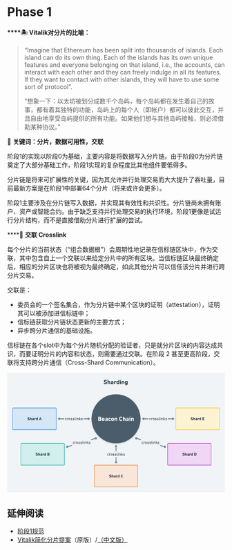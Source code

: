 # Phase 1

#### \*\*\*\*🏝 **Vitalik对分片的比喻：**

> “Imagine that Ethereum has been split into thousands of islands. Each island can do its own thing. Each of the islands has its own unique features and everyone belonging on that island, i.e., the accounts, can interact with each other and they can freely indulge in all its features. If they want to contact with other islands, they will have to use some sort of protocol”. 
>
> “想象一下：以太坊被划分成数千个岛屿，每个岛屿都在发生着自己的故事，都有着其独特的功能，岛屿上的每个人（即帐户）都可以彼此交互，并且自由地享受岛屿提供的所有功能。如果他们想与其他岛屿接触，则必须借助某种协议。”



📌 **关键词：分片，数据可用性，交联**

 阶段1的实现以阶段0为基础，主要内容是将数据写入分片链。由于阶段0为分片链奠定了大部分基础工作，阶段1实现的复杂程度比其他组件要低得多。

分片链是将来可扩展性的关键，因为其允许并行处理交易而大大提升了吞吐量，目前最新方案是在阶段1中部署64个分片（将来或许会更多）。

阶段1主要涉及在分片链写入数据，并实现其有效性和共识性。分片链尚未拥有账户、资产或智能合约。由于缺乏支持并行处理交易的执行环境，阶段1更像是试运行分片结构，而不是直接借助分片进行扩展的尝试。



\*\*\*\*🔗 **交联 Crosslink**

每个分片的当前状态（“组合数据根”）会周期性地记录在信标链区块中，作为交联，其中包含自上一个交联以来给定分片中的所有区块。当信标链区块最终确定后，相应的分片区块也将被视为最终确定，如此其他分片可以信任该分片并进行跨分片交易。

交联是：

* 委员会的一个签名集合，作为分片链中某个区块的证明（attestation），证明其可以被添加进信标链中；
* 信标链获取分片链状态更新的主要方式；
* 异步跨分片通信的基础设施。

信标链在各个slot中为每个分片随机分配的验证者，只是就分片区块的内容达成共识，而要证明分片的内容和状态，则需要通过交联。在阶段 2 甚至更高阶段，交联将支持跨分片通信（Cross-Shard Communication）。

![](../.gitbook/assets/jgxhffc58g7x56av.png)

## 延伸阅读

* [阶段1规范](https://github.com/ethereum/eth2.0-specs#phase-1)
* [Vitalik简化分片提案](https://notes.ethereum.org/@vbuterin/HkiULaluS)（原版）/[（中文版）](https://news.ethereum.cn/vitalik%ef%bc%9aeth2%e5%88%86%e7%89%87%e9%93%be%e7%ae%80%e5%8c%96%e6%8f%90%e6%a1%88/)

